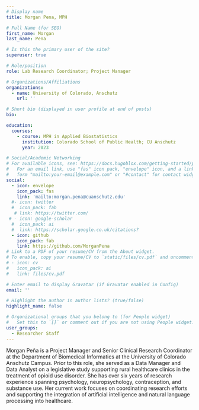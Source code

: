 ```yaml
---
# Display name
title: Morgan Pena, MPH

# Full Name (for SEO)
first_name: Morgan 
last_name: Pena

# Is this the primary user of the site?
superuser: true

# Role/position
role: Lab Research Coordinator; Project Manager 

# Organizations/Affiliations
organizations:
  - name: University of Colorado, Anschutz 
    url: ''

# Short bio (displayed in user profile at end of posts)
bio: 

education:
  courses:
    - course: MPH in Applied Biostatistics
      institution: Colorado School of Public Health; CU Anschutz
      year: 2023

# Social/Academic Networking
# For available icons, see: https://docs.hugoblox.com/getting-started/page-builder/#icons
#   For an email link, use "fas" icon pack, "envelope" icon, and a link in the
#   form "mailto:your-email@example.com" or "#contact" for contact widget.
social:
  - icon: envelope
    icon_pack: fas
    link: 'mailto:morgan.pena@cuanschutz.edu'
  #- icon: twitter
  #  icon_pack: fab
   # link: https://twitter.com/
 # - icon: google-scholar
  #  icon_pack: ai
  #  link: https://scholar.google.co.uk/citations?
  - icon: github
    icon_pack: fab
    link: https://github.com/MorganPena
# Link to a PDF of your resume/CV from the About widget.
# To enable, copy your resume/CV to `static/files/cv.pdf` and uncomment the lines below.
# - icon: cv
#   icon_pack: ai
#   link: files/cv.pdf

# Enter email to display Gravatar (if Gravatar enabled in Config)
email: ''

# Highlight the author in author lists? (true/false)
highlight_name: false

# Organizational groups that you belong to (for People widget)
#   Set this to `[]` or comment out if you are not using People widget.
user_groups:
  - Researcher Staff
--- 
```


Morgan Peña is a Project Manager and Senior Clinical Research Coordinator at the Department of Biomedical Informatics at the University of Colorado Anschutz Campus. Prior to this role, she served as a Data Manager and Data Analyst on a legislative study supporting rural healthcare clinics in the treatment of opioid use disorder. She has over six years of research experience spanning psychology, neuropsychology, contraception, and substance use. Her current work focuses on coordinating research efforts and supporting the integration of artificial intelligence and natural language processing into healthcare. 

 
